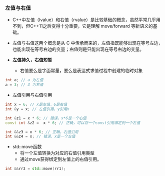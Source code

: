 


### 左值与右值

- C++中左值（lvalue）和右值（rvalue）是比较基础的概念，虽然平常几乎用不到，但C++11之后变得十分重要，它是理解 move/forward 等新语义的基础。

- 左值与右值这两个概念是从 C 中传承而来的，左值指既能够出现在等号左边，也能出现在等号右边的变量；右值则是只能出现在等号右边的变量。

- **左值持久，右值短暂**
  - 右值要么是字面常量，要么是表达式求值过程中创建的临时对象

```c++
int a; // a 为左值
a = 3; // 3 为右值
```
- 左值引用与右值引用
```c++
int x = 6; // x是左值，6是右值
int &y = x; // 左值引用，y引用x

int &z1 = x * 6; // 错误，x*6是一个右值
const int &z2 =  x * 6; // 正确，可以将一个const引用绑定到一个右值

int &&z3 = x * 6; // 正确，右值引用
int &&z4 = x; // 错误，x是一个左值
```
- std::move函数
  - 将一个左值转换为对应的右值引用类型
  - 通过move获得绑定到左值上的右值引用。

```c++
int &&rr3 = std::move(rr1);
```